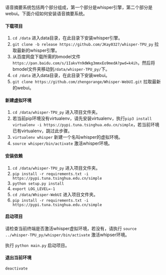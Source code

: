 语音摘要系统包括两个部分组成，第一个部分是whisper引擎，第二个部分是webui。下面介绍如何安装语音摘要系统。

#### 下载项目

1. `cd /data` 进入data目录，在此目录下安装whisper引擎。
2. `git clone -b release https://github.com/JKay0327/whisper-TPU_py` 拉取最新的whisper引擎。
3. 从百度网盘下载所需的bmodel文件 `https://pan.baidu.com/s/1IakvYn9dWkg3mmxEo9medA?pwd=k4ih`，然后将bmodel文件夹移动到`/data/whisper-TPU_py/`下。
4. `cd /data` 进入data目录，在此目录下安装webui。
5. `git clone https://github.com/zhengorange/Whisper-WebUI.git` 拉取最新的webui。


#### 新建虚拟环境

1. `cd /data/whisper-TPU_py` 进入项目文件夹。
2. 若当前pip环境没有virtualenv，请先安装virtualenv，执行`pip3 install virtualenv -i https://pypi.tuna.tsinghua.edu.cn/simple`，若当前环境已有virtualenv，跳过此步骤。
3. `virtualenv whisper` 新建一个名叫whisper的虚拟环境。
4. `source whisper/bin/activate` 激活whisper环境。

#### 安装依赖

1. `cd /data/whisper-TPU_py` 进入项目文件夹。
2. `pip install -r requirements.txt -i https://pypi.tuna.tsinghua.edu.cn/simple`
3. `python setup.py install`
4. `export LOG_LEVEL=-1`
5. `cd /data/Whisper-WebUI` 进入项目文件夹。
6. `pip install -r requirements.txt -i https://pypi.tuna.tsinghua.edu.cn/simple`


#### 启动项目

请检查当前终端是否激活whisper虚拟环境，若没有，请执行
`source ../whisper-TPU_py/whisper/bin/activate`
激活whipser环境。

执行 `python main.py` 启动项目。

#### 退出当前环境

`deactivate`
